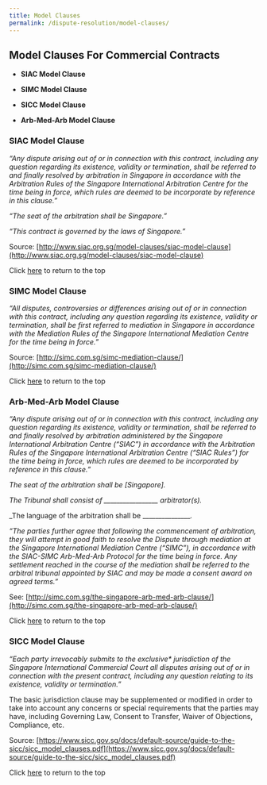 ```yaml
---
title: Model Clauses
permalink: /dispute-resolution/model-clauses/
---
```


## Model Clauses For Commercial Contracts

- **SIAC Model Clause**

- **SIMC Model Clause**

- **SICC Model Clause**

- **Arb-Med-Arb Model Clause**



### SIAC Model Clause

_“Any dispute arising out of or in connection with this contract, including any question regarding its existence, validity or termination, shall be referred to and finally resolved by arbitration in Singapore in accordance with the Arbitration Rules of the Singapore International Arbitration Centre for the time being in force, which rules are deemed to be incorporate by reference in this clause.”_

_“The seat of the arbitration shall be Singapore.”_

_“This contract is governed by the laws of Singapore.”_

Source: [http://www.siac.org.sg/model-clauses/siac-model-clause](http://www.siac.org.sg/model-clauses/siac-model-clause)


Click [here](*TOP) to return to the top


### SIMC Model Clause

_“All disputes, controversies or differences arising out of or in connection with this contract, including any question regarding its existence, validity or termination, shall be first referred to mediation in Singapore in accordance with the Mediation Rules of the Singapore International Mediation Centre for the time being in force.”_

Source: [http://simc.com.sg/simc-mediation-clause/](http://simc.com.sg/simc-mediation-clause/)


Click [here](*TOP) to return to the top


### Arb-Med-Arb Model Clause

_“Any dispute arising out of or in connection with this contract, including any question regarding its existence, validity or termination, shall be referred to and finally resolved by arbitration administered by the Singapore International Arbitration Centre (“SIAC”) in accordance with the Arbitration Rules of the Singapore International Arbitration Centre (“SIAC Rules”) for the time being in force, which rules are deemed to be incorporated by reference in this clause.”_

_The seat of the arbitration shall be [Singapore]._

_The Tribunal shall consist of _________________ arbitrator(s)._

_The language of the arbitration shall be ________________._

_“The parties further agree that following the commencement of arbitration, they will attempt in good faith to resolve the Dispute through mediation at the Singapore International Mediation Centre (“SIMC”), in accordance with the SIAC-SIMC Arb-Med-Arb Protocol for the time being in force. Any settlement reached in the course of the mediation shall be referred to the arbitral tribunal appointed by SIAC and may be made a consent award on agreed terms.”_

See: [http://simc.com.sg/the-singapore-arb-med-arb-clause/](http://simc.com.sg/the-singapore-arb-med-arb-clause/)


Click [here](*TOP) to return to the top


### SICC Model Clause

_“Each party irrevocably submits to the exclusive* jurisdiction of the Singapore International Commercial Court all disputes arising out of or in connection with the present contract, including any question relating to its existence, validity or termination.”_

The basic jurisdiction clause may be supplemented or modified in order to take into account any concerns or special requirements that the parties may have, including Governing Law, Consent to Transfer, Waiver of Objections, Compliance, etc.

Source: [https://www.sicc.gov.sg/docs/default-source/guide-to-the-sicc/sicc_model_clauses.pdf](https://www.sicc.gov.sg/docs/default-source/guide-to-the-sicc/sicc_model_clauses.pdf)


Click [here](*TOP) to return to the top
